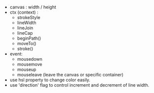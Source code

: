 - canvas : width / height
- ctx (context) : 
  - strokeStyle
  - lineWidth 
  - lineJoin 
  - lineCap 
  - beginPath() 
  - moveTo() 
  - stroke()
- event: 
  - mousedown 
  - mousemove
  - mouseup
  - mouseleave (leave the canvas or specific container)
- use hsl property to change color easily.
- use 'direction' flag to control increment and decrement of line width.
